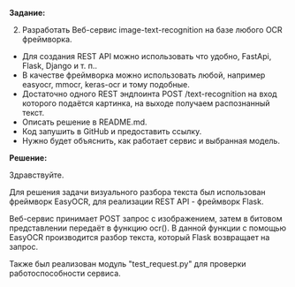 **Задание:**

2. Разработать Веб-сервис image-text-recognition на базе любого OCR фреймворка.
- Для создания REST API можно использовать что удобно, FastApi, Flask, Django и т. п..
- В качестве фреймворка можно использовать любой, например easyocr, mmocr, keras-ocr и тому подобные.
- Достаточно одного REST эндпоинта POST /text-recognition на вход которого подаётся картинка, на выходе получаем распознанный текст.
- Описать решение в README.md.
- Код запушить в GitHub и предоставить ссылку.
- Нужно будет объяснить, как работает сервис и выбранная модель.

**Решение:**

Здравствуйте.

Для решения задачи визуального разбора текста был использован фреймворк EasyOCR,
для реализации REST API - фреймворк Flask.

Веб-сервис принимает POST запрос с изображением, затем в битовом представлении
передаёт в функцию ocr(). В данной функции с помощью EasyOCR производится разбор текста,
который Flask возвращает на запрос.

Также был реализован модуль "test_request.py" для проверки работоспособности сервиса.
